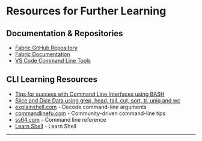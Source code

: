 # Resources for Further Learning

## Documentation & Repositories

- [Fabric GitHub Repository](https://github.com/danielmiessler/fabric)
- [Fabric Documentation](https://github.com/danielmiessler/fabric/blob/main/README.md)
- [VS Code Command Line Tools](https://code.visualstudio.com/docs/terminal/basics)

## CLI Learning Resources

- [Tips for success with Command Line Interfaces using BASH](https://headintheclouds.site/episodes/episode5)
- [Slice and Dice Data using grep, head, tail, cut, sort, tr, uniq and wc](https://headintheclouds.site/episodes/episode6)  
- [explainshell.com](https://explainshell.com/) - Decode command-line arguments
- [commandlinefu.com](https://commandlinefu.com/) - Community-driven command-line tips
- [ss64.com](https://ss64.com/) - Command line reference
- [Learn Shell](https://learnshell.org/) - Learn Shell

--- 
